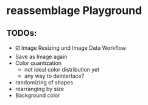 # reassemblage Playground

## TODOs:

* ☑️ Image Resizing und Image Data Workflow
* Save as Image again
* Color quantization
    * not ideal color distribution yet
    * any way to deinterlace?
* randomizing of shapes
* rearranging by size
* Background color